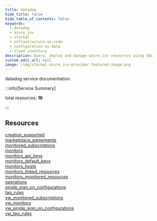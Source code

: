 ```yaml
---
title: datadog
hide_title: false
hide_table_of_contents: false
keywords:
  - datadog
  - azure_isv
  - stackql
  - infrastructure-as-code
  - configuration-as-data
  - cloud inventory
description: Query, deploy and manage azure_isv resources using SQL
custom_edit_url: null
image: /img/stackql-azure_isv-provider-featured-image.png
---
```


datadog service documentation.

:::info[Service Summary]

total resources: __16__  

:::

## Resources
<div class="row">
<div class="providerDocColumn">
<a href="/services/datadog/creation_supported/">creation_supported</a><br />
<a href="/services/datadog/marketplace_agreements/">marketplace_agreements</a><br />
<a href="/services/datadog/monitored_subscriptions/">monitored_subscriptions</a><br />
<a href="/services/datadog/monitors/">monitors</a><br />
<a href="/services/datadog/monitors_api_keys/">monitors_api_keys</a><br />
<a href="/services/datadog/monitors_default_keys/">monitors_default_keys</a><br />
<a href="/services/datadog/monitors_hosts/">monitors_hosts</a><br />
<a href="/services/datadog/monitors_linked_resources/">monitors_linked_resources</a>
</div>
<div class="providerDocColumn">
<a href="/services/datadog/monitors_monitored_resources/">monitors_monitored_resources</a><br />
<a href="/services/datadog/operations/">operations</a><br />
<a href="/services/datadog/single_sign_on_configurations/">single_sign_on_configurations</a><br />
<a href="/services/datadog/tag_rules/">tag_rules</a><br />
<a href="/services/datadog/vw_monitored_subscriptions/">vw_monitored_subscriptions</a><br />
<a href="/services/datadog/vw_monitors/">vw_monitors</a><br />
<a href="/services/datadog/vw_single_sign_on_configurations/">vw_single_sign_on_configurations</a><br />
<a href="/services/datadog/vw_tag_rules/">vw_tag_rules</a>
</div>
</div>